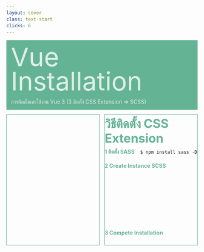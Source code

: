 ```yaml
---
layout: cover
class: text-start
clicks: 6
---
```


<PageNumber :page="$page" />

<div v-click="[0, 7]" class="custom-background-title">
  <p class="custom-title"> Vue Installation </p>
  <p class="custom-sub-title"> การติดตั้งและใช้งาน Vue 3 (3 ติดตั้ง CSS Extension => SCSS) </p>
</div>
<div class="custom-container">
  <div
    v-click="[1, 7]"
    v-motion
    :initial="{ x: -400 }"
    :enter="{ x: 0 }"
    :leave="{ x: 400 }"
    class="custom-height-box custom-border-box pa-3"
  >
    <v-switch class="custom-switch">
      <template #1>
        <div class="mt-6">
          <img
            v-click="[1, 2]"
            v-motion
            :initial="{ x: -400 }"
            :enter="{ x: 0 }"
            :leave="{ x: 400 }"
            class="custom-size-scss-img ml-5"
            src="/public/assets/SCSS.png"
          >
          <p v-click="[1, 2]" class="custom-create-text"> Install Extension </p>
        </div>
      </template>
      <template #2>
        <div class="mt-30">
          <img
            v-click="[2, 3]"
            v-motion
            :initial="{ x: -400 }"
            :enter="{ x: 0 }"
            :leave="{ x: 400 }"
            src="/public/assets/NPMISASS.jpg"
          >
        </div>
      </template>
      <template #3>
        <img
          v-click="[3, 4]"
          v-motion
          :initial="{ x: -400 }"
          :enter="{ x: 0 }"
          :leave="{ x: 400 }"
          class="custom-size-style-img mt-1 ml-36"
          src="/public/assets/CreateFolderStyle.jpg"
        >
      </template>
      <template #4>
<div class="custom-code-block">

```ts {*}{lines:false,startLine:1}
// ใส่ Code นี้ในไฟล์ _global.scss ของโฟลเดอร์ foundation
@use "./variable" as *;

::-webkit-scrollbar {
  width: 4px;
}

::-webkit-scrollbar-thumb {
  border-radius: 4px;
  background: grey
}

::-webkit-scrollbar-track {
  background: transparent;
}

* {
  margin: 0;
  padding: 0;
  box-sizing: border-box;
}

body {
  -webkit-font-smoothing: antialiased;
  -moz-osx-font-smoothing: grayscale;
}

```

</div>
<div class="custom-code-block mt-2">

```ts {*}{lines:false,startLine:1}
// ใส่ Code นี้ในไฟล์ _mixin.scss ของโฟลเดอร์ foundation
@mixin gradient($direction: to right, $start-color, $end-color) {
  background: $start-color;
  background: -webkit-linear-gradient($direction, $start-color, $end-color);
  background: linear-gradient($direction, $start-color, $end-color);
}
```

</div>
<div class="custom-code-block mt-2">

```ts {*}{lines:false,startLine:1}
// ใส่ Code นี้ในไฟล์ _variable.scss ของโฟลเดอร์ foundation
$primary: '#FFFFFF';
```

</div>
      </template>
      <template #5>
<div class="custom-code-block mt-27">

```ts {*}{lines:false,startLine:1}
// ใส่ Code นี้ในไฟล์ base.scss ของโฟลเดอร์ style
@forward './foundation/variable';
@forward './foundation/global';
@forward './foundation/mixin';
```

</div>
      </template>
      <template #6>
        <div class="mt-6">
          <img
            v-click="[6, 7]"
            v-motion
            :initial="{ x: -400 }"
            :enter="{ x: 0 }"
            :leave="{ x: 400 }"
            class="custom-size-scss-img ml-5"
            src="/public/assets/SCSS.png"
          >
          <p class="custom-create-text"> Complete </p>
        </div>
      </template>
    </v-switch>
  </div>
  <div
    v-click="[1, 7]"
    v-motion
    :initial="{ x: -400 }"
    :enter="{ x: 0 }"
    :leave="{ x: 400 }"
    class="custom-height-box custom-border-box pa-3 h-ful"
  >
    <p v-click="[1, 7]" class="custom-title-list"> วิธีติดตั้ง CSS Extension </p>
    <div v-click="[2, 7]" class="mt-3">
      <div v-click="[2, 7]" class="custom-display-box-title">
        <div class="custom-display-subtitle-content-list">
          <p class="custom-subtitle-list-title"> 1 ติดตั้ง SASS </p>
          <div class="custom-subtitle-list-content">
<div class="custom-code-block">

```ts {*}{lines:false,startLine:1}
$ npm install sass -D
```

</div>
          </div>
        </div>
      </div>
      <div v-click="[3, 7]" class="custom-display-box-title mb-4">
        <div>
          <p class="custom-subtitle-list-title"> 2 Create Instance SCSS </p>
          <div class="ml-4">
            <p v-click="[3, 7]" class="custom-subtitle-list-content"> 2.1 สร้างโฟลเดอร์ styles ใน src </p>
            <p v-click="[3, 7]" class="custom-subtitle-list-content"> 2.2 สร้างโฟลเดอร์ foundation ใน styles </p>
            <p v-click="[3, 7]" class="custom-subtitle-list-content"> 2.3 สร้างไฟล์ base.scss ใน styles </p>
            <p v-click="[3, 7]" class="custom-subtitle-list-content"> 2.4 สร้างไฟล์ _global.scss, _variable.scss และ _mixin.scss ใน foundation </p>
            <div v-click="[4, 7]">
              <p class="custom-subtitle-list-content"> 2.5 โยน Code 3 ชุดนี้ลงในทั้ง 3 ไฟล์ของ foundation </p>
            </div>
            <div v-click="[5, 7]">
              <p class="custom-subtitle-list-content"> 2.6 โยน Code ชุดนี้ลงใน base.scss ของ styles </p>
            </div>
          </div>
        </div>
      </div>
      <div v-click="[6, 7]" class="custom-display-box-title">
        <p class="custom-subtitle-list-title"> 3 Compete Installation </p>
      </div>
    </div>
  </div>
</div>

<style>
.slidev-layout {
  padding: 28px;
  background: #35485d;
  z-index: 2;
  ::-webkit-scrollbar {
    width: 4px !important;
    height: 4px !important;
  }
  ::-webkit-scrollbar-thumb {
    border-radius: 8px !important;
    background: grey !important;
  }
  ::-webkit-scrollbar-track {
    background: transparent !important;
  }
}
.slidev-code-wrapper {
  width: 100% !important;
}
.slidev-code-wrapper .line {
  padding-right: 20px;
}
.custom-background-title {
  background-color: #3fa17b;
  padding: 12px;
  opacity: 0.8;
}
.custom-title {
  font-size: 68px;
  line-height: 4rem;
  margin: 0;
}
.custom-sub-title {
  margin-bottom: 0;
}
.custom-container {
  display: grid;
  grid-template-columns: 3fr 3fr;
  gap: 12px;
  padding-top: 12px;
}
.custom-height-box {
  height: 344px;
  overflow-y: auto;
  overflow-x: hidden;
}
.custom-border-box {
  border: 1px;
  border-style: solid;
  border-color: #3fa17b;
}
.custom-title-list {
  font-size: 32px !important;
  font-weight: bold;
  color: #3fa17b !important;
  margin-top: 4px;
  margin-bottom: 4px;
}
.custom-subtitle-list {
  display: block;
  font-weight: bold;
  color: #3fa17b !important;
  margin: 0;
}
.custom-create-text {
  font-size: 32px;
  font-weight: bold;
  position: absolute;
  bottom: 32px;
  right: 0;
  margin-right: 40px;
  color: #3fa17b !important;
}
.custom-display-box-title {
  display: flex;
  justify-content: start;
}
.custom-display-subtitle-content-list {
  display: flex;
  flex-direction: row;
  align-items: center;
  justify-content: space-between;
  width: 100%;
  margin: 0;
  margin-bottom: 16px;
  height: 24px;
}
.custom-subtitle-list-title {
  width: 270px !important;
  color: #3fa17b !important;
  margin: 0px;
  font-weight: bold;
}
.custom-subtitle-list-content {
  margin: 0px;
}
.custom-size-scss-img {
  width: 250px;
}
.custom-size-style-img {
  width: 140px;
}
.custom-code-block {
  display: flex;
  flex-direction: column;
  align-items: start;
  justify-content: start;
  text-align: start;
}
p {
  color: white !important;
  opacity: 0.8 !important;
}
</style>

<!-- รู้ได้ไงว่าต้องทำแบบนี้ => อ่าน document API (Application Programming Interface) ในบริบททั่วไปหมายถึง อินเตอร์เฟซหรือชุดของกฎและฟังก์ชันที่ช่วยให้ซอฟต์แวร์หรือระบบต่าง ๆ สื่อสารกันได้ -->